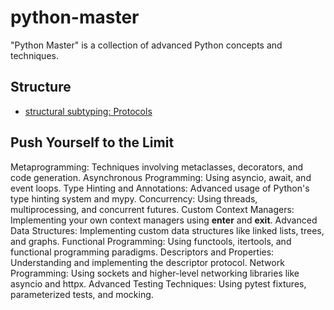 # python-master
"Python Master" is a collection of advanced Python concepts and techniques.

## Structure
- [structural subtyping: Protocols](./protocols/)

## Push Yourself to the Limit
Metaprogramming: Techniques involving metaclasses, decorators, and code generation.
Asynchronous Programming: Using asyncio, await, and event loops.
Type Hinting and Annotations: Advanced usage of Python's type hinting system and mypy.
Concurrency: Using threads, multiprocessing, and concurrent futures.
Custom Context Managers: Implementing your own context managers using __enter__ and __exit__.
Advanced Data Structures: Implementing custom data structures like linked lists, trees, and graphs.
Functional Programming: Using functools, itertools, and functional programming paradigms.
Descriptors and Properties: Understanding and implementing the descriptor protocol.
Network Programming: Using sockets and higher-level networking libraries like asyncio and httpx.
Advanced Testing Techniques: Using pytest fixtures, parameterized tests, and mocking.
